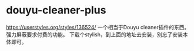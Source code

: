 # douyu-cleaner-plus
https://userstyles.org/styles/136524/
一个相当于Douyu cleaner插件的东西。强力屏蔽要求付费的功能。
下载个stylish，到上面的地址去安装，别忘了安装本体即可。